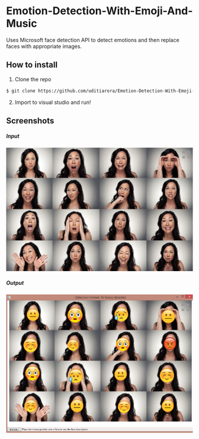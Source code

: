 # Emotion-Detection-With-Emoji-And-Music
Uses Microsoft face detection API to detect emotions and then replace faces with appropriate images.


## How to install

1. Clone the repo

```bash
$ git clone https://github.com/uditiarora/Emotion-Detection-With-Emoji-And-Music
```

2. Import to visual studio and run!

## Screenshots

##### Input
![Input](./Screenshots/Screenshot_5.jpg )

##### Output
![Output](./Screenshots/Screenshot_6.jpg )


